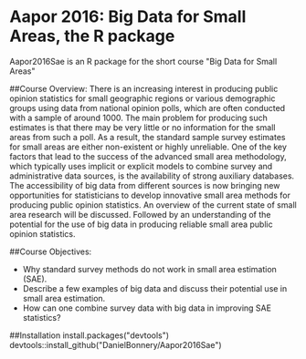 # Aapor 2016: Big Data for Small Areas, the R package
Aapor2016Sae is an R package for the short course "Big Data for Small Areas"


##Course Overview:
There is an increasing interest in producing public opinion statistics for small geographic regions or various demographic groups using data from national opinion polls, which are often conducted with a sample of around 1000. The main problem for producing such estimates is that there may be very little or no information for the small areas from such a poll. As a result, the standard sample survey estimates for small areas are either non-existent or highly unreliable. One of the key factors that lead to the success of the advanced small area methodology, which typically uses implicit or explicit models to combine survey and administrative data sources, is the availability of strong auxiliary databases. The accessibility of big data from different sources is now bringing new opportunities for statisticians to develop innovative small area methods for producing public opinion statistics. An overview of the current state of small area research will be discussed. Followed by an understanding of the potential for the use of big data in producing reliable small area public opinion statistics.

##Course Objectives:
* Why standard survey methods do not work in small area estimation (SAE).
* Describe a few examples of big data and discuss their potential use in small area estimation.
* How can one combine survey data with big data in improving SAE statistics?

##Installation
install.packages("devtools")
devtools::install_github("DanielBonnery/Aapor2016Sae")


